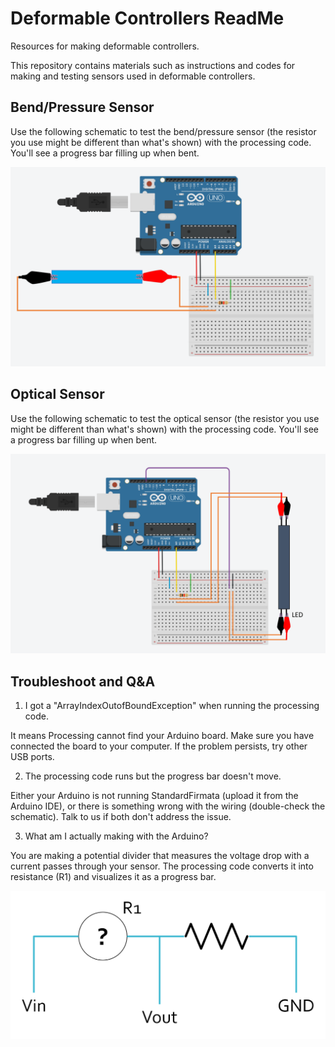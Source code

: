 # Deformable Controllers ReadMe
Resources for making deformable controllers.

This repository contains materials such as instructions and codes for making and testing sensors used in deformable controllers.

## Bend/Pressure Sensor

Use the following schematic to test the bend/pressure sensor (the resistor you use might be different than what's shown) with the processing code. You'll see a progress bar filling up when bent.

![](Images/bendPressureSensor_schematic_alligatorClips.png)

## Optical Sensor

Use the following schematic to test the optical sensor (the resistor you use might be different than what's shown) with the processing code. You'll see a progress bar filling up when bent.

![](Images/opticalSensor_schematic_alligatorClips.png)

## Troubleshoot and Q&A

1. I got a "ArrayIndexOutofBoundException" when running the processing code.

It means Processing cannot find your Arduino board. Make sure you have connected the board to your computer. If the problem persists, try other USB ports.

2. The processing code runs but the progress bar doesn't move.

Either your Arduino is not running StandardFirmata (upload it from the Arduino IDE), or there is something wrong with the wiring (double-check the schematic). Talk to us if both don't address the issue.

3. What am I actually making with the Arduino?

You are making a potential divider that measures the voltage drop with a current passes through your sensor. The processing code converts it into resistance (R1) and visualizes it as a progress bar.

![](Images/PotentialDivider.png)
